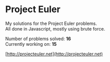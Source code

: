 # Project Euler
My solutions for the Project Euler problems.  
All done in Javascript, mostly using brute force.

Number of problems solved: **16**  
Currently working on: **15**

[http://projecteuler.net](http://projecteuler.net)